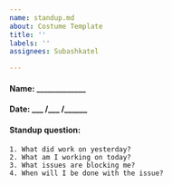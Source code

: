 ```yaml
---
name: standup.md
about: Costume Template
title: ''
labels: ''
assignees: Subashkatel

---
```


#### Name:  _____________
#### Date:  ___ /___ /______
#### Standup question:
    1. What did work on yesterday?
    2. What am I working on today?
    3. What issues are blocking me?
    4. When will I be done with the issue?

